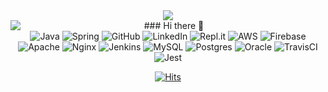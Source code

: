 <div>
<div align="center" style="position=relative">
<img src="https://capsule-render.vercel.app/api?type=wave&color=auto&height=300&section=header&text=SI-Kim's%20Place&fontSize=90&animation=blinking"/>
</div>
<div align="center" style="position:relative;float:left">
	
<a href="https://github.com/SI-Kim" style="left: 200px; top: 450px;">
  <img align="left" src="https://github-readme-stats.vercel.app/api?username=SI-Kim&count_private=true&show_icons=true&theme=dracula" />
</a>
</div>
<div align="center">
### Hi there 👋
</div>
<div align="center" style="position=relative; top: 70px">
	<img alt="Java" src="https://img.shields.io/badge/java-%23ED8B00.svg?&style=for-the-badge&logo=java&logoColor=white"/>
	<img alt="Spring" src="https://img.shields.io/badge/spring%20-%236DB33F.svg?&style=for-the-badge&logo=spring&logoColor=white"/>
	<img alt="GitHub" src="https://img.shields.io/badge/github%20-%23121011.svg?&style=for-the-badge&logo=github&logoColor=white"/>
	<img alt="LinkedIn" src="https://img.shields.io/badge/linkedin%20-%230077B5.svg?&style=for-the-badge&logo=linkedin&logoColor=white"/>
	<img alt="Repl.it" src="https://img.shields.io/badge/Repl.it%20-%230D101E.svg?&style=for-the-badge&logo=Repl.it&logoColor=white"/>
	<img alt="AWS" src="https://img.shields.io/badge/AWS%20-%23FF9900.svg?&style=for-the-badge&logo=amazon-aws&logoColor=white"/> 
	<img alt="Firebase" src="https://img.shields.io/badge/firebase%20-%23039BE5.svg?&style=for-the-badge&logo=firebase"/>
	<img alt="Apache" src="https://img.shields.io/badge/apache%20-%23D42029.svg?&style=for-the-badge&logo=apache&logoColor=white"/>
	<img alt="Nginx" src="https://img.shields.io/badge/nginx%20-%23009639.svg?&style=for-the-badge&logo=nginx&logoColor=white"/>
	<img alt="Jenkins" src="https://img.shields.io/badge/jenkins%20-%232C5263.svg?&style=for-the-badge&logo=jenkins&logoColor=white"/>
	<img alt="MySQL" src="https://img.shields.io/badge/mysql-%2300f.svg?&style=for-the-badge&logo=mysql&logoColor=white"/>
	<img alt="Postgres" src ="https://img.shields.io/badge/postgres-%23316192.svg?&style=for-the-badge&logo=postgresql&logoColor=white"/>
	<img alt="Oracle" src ="https://img.shields.io/badge/oracle%20-%23F00000.svg?&style=for-the-badge&logo=oracle&logoColor=white" />
	<img alt="TravisCI" src="https://img.shields.io/badge/travisci%20-%232B2F33.svg?&style=for-the-badge&logo=travis&logoColor=white"/>
	<img alt="Jest" src="https://img.shields.io/badge/-jest-%23C21325?&style=for-the-badge&logo=jest&logoColor=white"/>
</div>

<div align=center style="position=relative">
	
  [![Hits](https://hits.seeyoufarm.com/api/count/incr/badge.svg?url=https%3A%2F%2Fgithub.com%2FSI-Kim&count_bg=%233DC8AF&title_bg=%23555555&icon=&icon_color=%23E7E7E7&title=hits&edge_flat=false)](https://hits.seeyoufarm.com)
	
  </div>
  </div>
